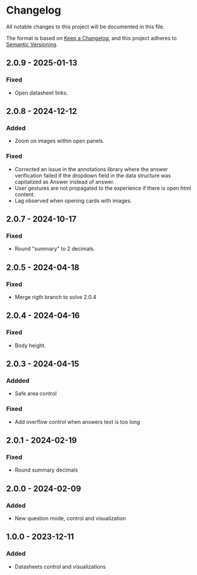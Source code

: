 # Changelog
All notable changes to this project will be documented in this file.

The format is based on [Keep a Changelog](https://keepachangelog.com/en/1.0.0/),
and this project adheres to [Semantic Versioning](https://semver.org/spec/v2.0.0.html).

## 2.0.9 - 2025-01-13

### Fixed

- Open datasheet links.

## 2.0.8 - 2024-12-12

### Added

- Zoom on images within open panels.

### Fixed

- Corrected an issue in the annotations library where the answer verification failed if the dropdown field in the data structure was capitalized as Answer instead of answer.
- User gestures are not propagated to the experience if there is open html content.
- Lag observed when opening cards with images.


## 2.0.7 - 2024-10-17

### Fixed

- Round "summary" to 2 decimals.

## 2.0.5 - 2024-04-18

### Fixed

- Merge rigth branch to solve 2.0.4

## 2.0.4 - 2024-04-16

### Fixed

- Body height.

## 2.0.3 - 2024-04-15

### Addded

- Safe area control

### Fixed

- Add overflow control when answers text is too long

## 2.0.1 - 2024-02-19

### Fixed

- Round summary decimals

## 2.0.0 - 2024-02-09

### Added

- New question mode, control and visualization

## 1.0.0 - 2023-12-11

### Added

- Datasheets control and visualizations

